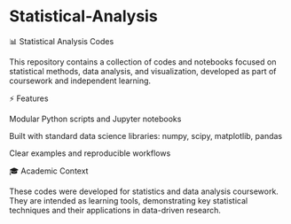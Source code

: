 # Statistical-Analysis

📊 Statistical Analysis Codes

This repository contains a collection of codes and notebooks focused on statistical methods, data analysis, and visualization, developed as part of coursework and independent learning.

⚡ Features

Modular Python scripts and Jupyter notebooks

Built with standard data science libraries:
numpy, scipy, matplotlib, pandas

Clear examples and reproducible workflows

🎓 Academic Context

These codes were developed for statistics and data analysis coursework. They are intended as learning tools, demonstrating key statistical techniques and their applications in data-driven research.
